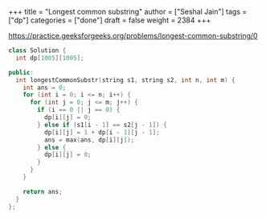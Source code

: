 +++
title = "Longest common substring"
author = ["Seshal Jain"]
tags = ["dp"]
categories = ["done"]
draft = false
weight = 2384
+++

<https://practice.geeksforgeeks.org/problems/longest-common-substring/0>

```cpp
class Solution {
  int dp[1005][1005];

public:
  int longestCommonSubstr(string s1, string s2, int n, int m) {
    int ans = 0;
    for (int i = 0; i <= n; i++) {
      for (int j = 0; j <= m; j++) {
        if (i == 0 || j == 0) {
          dp[i][j] = 0;
        } else if (s1[i - 1] == s2[j - 1]) {
          dp[i][j] = 1 + dp[i - 1][j - 1];
          ans = max(ans, dp[i][j]);
        } else {
          dp[i][j] = 0;
        }
      }
    }

    return ans;
  }
};
```
